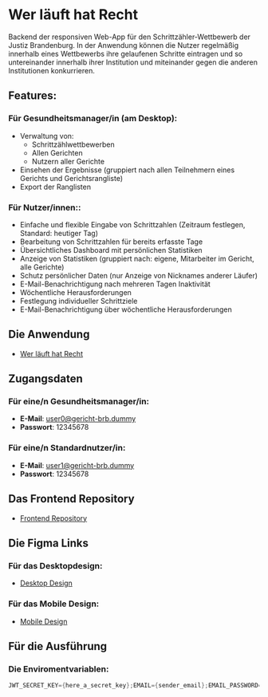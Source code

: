 # Wer läuft hat Recht

Backend der responsiven Web-App für den Schrittzähler-Wettbewerb der Justiz Brandenburg. In der Anwendung können die Nutzer regelmäßig innerhalb eines Wettbewerbs ihre gelaufenen Schritte eintragen und so untereinander innerhalb ihrer Institution und miteinander gegen die anderen Institutionen konkurrieren.

## Features:

### Für Gesundheitsmanager/in (am Desktop):
- Verwaltung von:
  - Schrittzählwettbewerben
  - Allen Gerichten
  - Nutzern aller Gerichte
- Einsehen der Ergebnisse (gruppiert nach allen Teilnehmern eines Gerichts und Gerichtsrangliste)
- Export der Ranglisten

### Für Nutzer/innen::
- Einfache und flexible Eingabe von Schrittzahlen (Zeitraum festlegen, Standard: heutiger Tag)
- Bearbeitung von Schrittzahlen für bereits erfasste Tage
- Übersichtliches Dashboard mit persönlichen Statistiken
- Anzeige von Statistiken (gruppiert nach: eigene, Mitarbeiter im Gericht, alle Gerichte)
- Schutz persönlicher Daten (nur Anzeige von Nicknames anderer Läufer)
- E-Mail-Benachrichtigung nach mehreren Tagen Inaktivität
- Wöchentliche Herausforderungen
- Festlegung individueller Schrittziele
- E-Mail-Benachrichtigung über wöchentliche Herausforderungen


## Die Anwendung
- [Wer läuft hat Recht](https://mux.ein-toast.de)

## Zugangsdaten
### Für eine/n Gesundheitsmanager/in:
- **E-Mail**: user0@gericht-brb.dummy
- **Passwort**: 12345678

### Für eine/n Standardnutzer/in:
- **E-Mail**: user1@gericht-brb.dummy
- **Passwort**: 12345678

## Das Frontend Repository
- [Frontend Repository](http://github.com/StudyProjectsTHB/WerLaeuftHatRecht_Frontend)

## Die Figma Links
### Für das Desktopdesign:
- [Desktop Design](https://www.figma.com/proto/9slkBlofLbU8UXBxb6RAqe/Wer-l%C3%A4uft-hat-Recht?page-id=0%3A1&node-id=116-741&viewport=184%2C-287%2C0.18&t=RnhLMXGo4LRJhxTL-1&scaling=scale-down&content-scaling=fixed&starting-point-node-id=116%3A741&show-proto-sidebar=1)

### Für das Mobile Design:
- [Mobile Design](https://www.figma.com/proto/9slkBlofLbU8UXBxb6RAqe/Wer-l%C3%A4uft-hat-Recht?page-id=48%3A1150&node-id=168-2654&viewport=184%2C-287%2C0.18&t=EhJoaKeSqwg0OHnM-1&scaling=scale-down&content-scaling=fixed&starting-point-node-id=168%3A2654)

## Für die Ausführung
### Die Enviromentvariablen:
```java
JWT_SECRET_KEY={here_a_secret_key};EMAIL={sender_email};EMAIL_PASSWORD={sender_passwort};WEATHER_KEY={key_of_weather_api}
```
